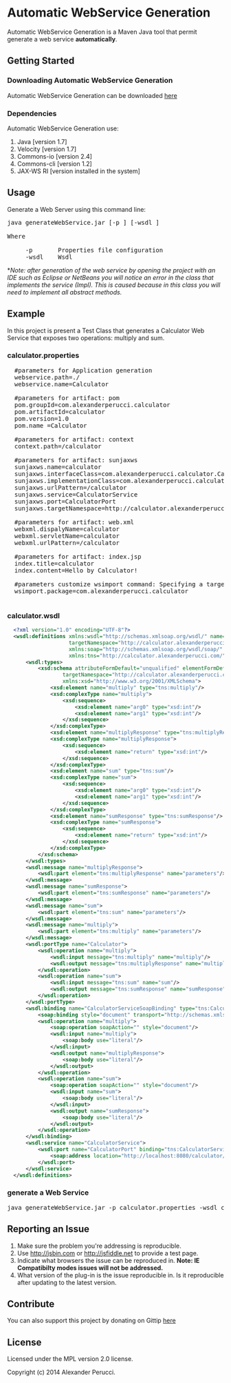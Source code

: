 Automatic WebService Generation
==================

Automatic WebService Generation is a Maven Java tool that permit generate a web service **automatically**.

## Getting Started

### Downloading Automatic WebService Generation

Automatic WebService Generation can be downloaded [here](https://github.com/prednaxela/generatewebservice/archive/master.zip)

### Dependencies

Automatic WebService Generation use:

 1. Java [version 1.7]
 2. Velocity [version 1.7]
 3. Commons-io [version 2.4]
 4. Commons-cli [version 1.2]
 5. JAX-WS RI [version installed in the system]

## Usage

Generate a Web Server using this command line:

<pre>
java generateWebService.jar [-p <arg>] [-wsdl <arg>]

Where

     -p <arg>      Properties file configuration
     -wsdl <arg>   Wsdl
</pre>

**Note: after generation of the web service by opening the project with an IDE such as Eclipse or NetBeans you will notice an error in the class that implements the service (*Impl). This is caused because in this class you will need to implement all abstract methods.**

## Example

In this project is present a Test Class that generates a Calculator Web Service that exposes two operations: multiply and sum.

### calculator.properties

<pre>
  #parameters for Application generation
  webservice.path=./
  webservice.name=Calculator
  
  #parameters for artifact: pom
  pom.groupId=com.alexanderperucci.calculator
  pom.artifactId=calculator
  pom.version=1.0
  pom.name =Calculator
  
  #parameters for artifact: context
  context.path=/calculator
  
  #parameters for artifact: sunjaxws
  sunjaxws.name=calculator
  sunjaxws.interfaceClass=com.alexanderperucci.calculator.Calculator
  sunjaxws.implementationClass=com.alexanderperucci.calculator.CalculatorImpl
  sunjaxws.urlPattern=/calculator
  sunjaxws.service=CalculatorService
  sunjaxws.port=CalculatorPort
  sunjaxws.targetNamespace=http://calculator.alexanderperucci.com/
  
  #parameters for artifact: web.xml
  webxml.dispalyName=calculator
  webxml.servletName=calculator
  webxml.urlPattern=/calculator
  
  #parameters for artifact: index.jsp
  index.title=calculator
  index.content=Hello by Calculator!
  
  #parameters customize wsimport command: Specifying a target package via this command-line option, overrides any wsdl and schema binding customization for package name and the default package name algorithm defined in the specification
  wsimport.package=com.alexanderperucci.calculator

</pre>

### calculator.wsdl

```xml
  <?xml version="1.0" encoding="UTF-8"?>
  <wsdl:definitions xmlns:wsdl="http://schemas.xmlsoap.org/wsdl/" name="CalculatorService"
                    targetNamespace="http://calculator.alexanderperucci.com/"
                    xmlns:soap="http://schemas.xmlsoap.org/wsdl/soap/"
                    xmlns:tns="http://calculator.alexanderperucci.com/" xmlns:xsd="http://www.w3.org/2001/XMLSchema">
      <wsdl:types>
          <xsd:schema attributeFormDefault="unqualified" elementFormDefault="unqualified"
                  targetNamespace="http://calculator.alexanderperucci.com/" xmlns:tns="http://calculator.alexanderperucci.com/"
                  xmlns:xsd="http://www.w3.org/2001/XMLSchema">
              <xsd:element name="multiply" type="tns:multiply"/>
              <xsd:complexType name="multiply">
                  <xsd:sequence>
                      <xsd:element name="arg0" type="xsd:int"/>
                      <xsd:element name="arg1" type="xsd:int"/>
                  </xsd:sequence>
              </xsd:complexType>
              <xsd:element name="multiplyResponse" type="tns:multiplyResponse"/>
              <xsd:complexType name="multiplyResponse">
                  <xsd:sequence>
                      <xsd:element name="return" type="xsd:int"/>
                  </xsd:sequence>
              </xsd:complexType>
              <xsd:element name="sum" type="tns:sum"/>
              <xsd:complexType name="sum">
                  <xsd:sequence>
                      <xsd:element name="arg0" type="xsd:int"/>
                      <xsd:element name="arg1" type="xsd:int"/>
                  </xsd:sequence>
              </xsd:complexType>
              <xsd:element name="sumResponse" type="tns:sumResponse"/>
              <xsd:complexType name="sumResponse">
                  <xsd:sequence>
                      <xsd:element name="return" type="xsd:int"/>
                  </xsd:sequence>
              </xsd:complexType>
          </xsd:schema>
      </wsdl:types>
      <wsdl:message name="multiplyResponse">
          <wsdl:part element="tns:multiplyResponse" name="parameters"/>
      </wsdl:message>
      <wsdl:message name="sumResponse">
          <wsdl:part element="tns:sumResponse" name="parameters"/>
      </wsdl:message>
      <wsdl:message name="sum">
          <wsdl:part element="tns:sum" name="parameters"/>
      </wsdl:message>
      <wsdl:message name="multiply">
          <wsdl:part element="tns:multiply" name="parameters"/>
      </wsdl:message>
      <wsdl:portType name="Calculator">
          <wsdl:operation name="multiply">
              <wsdl:input message="tns:multiply" name="multiply"/>
              <wsdl:output message="tns:multiplyResponse" name="multiplyResponse"/>
          </wsdl:operation>
          <wsdl:operation name="sum">
              <wsdl:input message="tns:sum" name="sum"/>
              <wsdl:output message="tns:sumResponse" name="sumResponse"/>
          </wsdl:operation>
      </wsdl:portType>
      <wsdl:binding name="CalculatorServiceSoapBinding" type="tns:Calculator">
          <soap:binding style="document" transport="http://schemas.xmlsoap.org/soap/http"/>
          <wsdl:operation name="multiply">
              <soap:operation soapAction="" style="document"/>
              <wsdl:input name="multiply">
                  <soap:body use="literal"/>
              </wsdl:input>
              <wsdl:output name="multiplyResponse">
                  <soap:body use="literal"/>
              </wsdl:output>
          </wsdl:operation>
          <wsdl:operation name="sum">
              <soap:operation soapAction="" style="document"/>
              <wsdl:input name="sum">
                  <soap:body use="literal"/>
              </wsdl:input>
              <wsdl:output name="sumResponse">
                  <soap:body use="literal"/>
              </wsdl:output>
          </wsdl:operation>
      </wsdl:binding>
      <wsdl:service name="CalculatorService">
          <wsdl:port name="CalculatorPort" binding="tns:CalculatorServiceSoapBinding">
              <soap:address location="http://localhost:8080/calculator/calculator"/>
          </wsdl:port>
      </wsdl:service>
  </wsdl:definitions>
```

### generate a Web Service

<pre>
java generateWebService.jar -p calculator.properties -wsdl calculator.wsdl
</pre>

## Reporting an Issue

1. Make sure the problem you're addressing is reproducible.
2. Use http://jsbin.com or http://jsfiddle.net to provide a test page.
3. Indicate what browsers the issue can be reproduced in. **Note: IE Compatibilty modes issues will not be addressed.**
4. What version of the plug-in is the issue reproducible in. Is it reproducible after updating to the latest version.

## Contribute
You can also support this project by donating on Gittip [here](https://www.gittip.com/prednaxela/)

## License
Licensed under the MPL version 2.0 license.

Copyright (c) 2014 Alexander Perucci.
